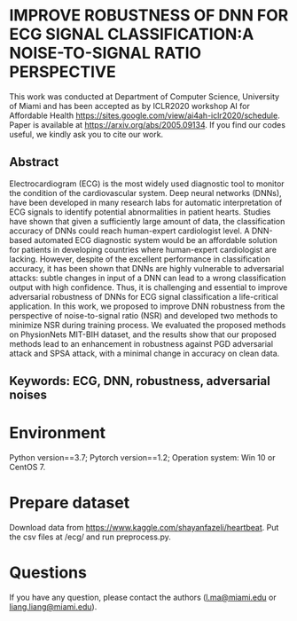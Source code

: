 # IMPROVE ROBUSTNESS OF DNN FOR ECG SIGNAL CLASSIFICATION:A NOISE-TO-SIGNAL RATIO PERSPECTIVE
This work was conducted at Department of Computer Science, University of Miami and has been accepted as by ICLR2020 workshop AI for Affordable Health https://sites.google.com/view/ai4ah-iclr2020/schedule. Paper is available at https://arxiv.org/abs/2005.09134. If you find our codes useful, we kindly ask you to cite our work.

## Abstract
Electrocardiogram (ECG) is the most widely used diagnostic tool to monitor the
condition of the cardiovascular system. Deep neural networks (DNNs), have been
developed in many research labs for automatic interpretation of ECG signals to
identify potential abnormalities in patient hearts. Studies have shown that given
a sufficiently large amount of data, the classification accuracy of DNNs could
reach human-expert cardiologist level. A DNN-based automated ECG diagnostic system would be an affordable solution for patients in developing countries
where human-expert cardiologist are lacking. However, despite of the excellent
performance in classification accuracy, it has been shown that DNNs are highly
vulnerable to adversarial attacks: subtle changes in input of a DNN can lead to
a wrong classification output with high confidence. Thus, it is challenging and
essential to improve adversarial robustness of DNNs for ECG signal classification
a life-critical application. In this work, we proposed to improve DNN robustness
from the perspective of noise-to-signal ratio (NSR) and developed two methods
to minimize NSR during training process. We evaluated the proposed methods on
PhysionNets MIT-BIH dataset, and the results show that our proposed methods
lead to an enhancement in robustness against PGD adversarial attack and SPSA
attack, with a minimal change in accuracy on clean data.

## Keywords: ECG, DNN, robustness, adversarial noises

# Environment
Python version==3.7; Pytorch version==1.2; Operation system: Win 10 or CentOS 7.

# Prepare dataset
Download data from https://www.kaggle.com/shayanfazeli/heartbeat. Put the csv files at /ecg/ and run preprocess.py.

# Questions
If you have any question, please contact the authors (l.ma@miami.edu or liang.liang@miami.edu).
